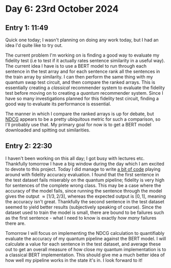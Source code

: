 # Day 6: 23rd October 2024
## Entry 1: 11:49
Quick one today; I wasn't planning on doing any work today, but I had an idea I'd quite like to try out.

The current problem I'm working on is finding a good way to evaluate my fidelity test (i.e to test if it actually rates sentence similarity in a useful way). The current idea I have is to use a BERT model to run through each sentence in the test array and for each sentence rank all the sentences in the train array by similarity. I can then perform the same thing with my quantum swap test circuit, and then compare the ranked arrays. This is essentially creating a *classical* recommender system to evaluate the fidelity test before moving on to creating a *quantum* recommender system. Since I have so many investigations planned for this fidelity test circuit, finding a good way to evaluate its performance is essential.

The manner in which I compare the ranked arrays is up for debate, but [NDCG](https://www.geeksforgeeks.org/normalized-discounted-cumulative-gain-multilabel-ranking-metrics-ml/) appears to be a pretty ubiquitous metric for such a comparison, so I'll probably use that. My primary goal for now is to get a BERT model downloaded and spitting out similarities.

## Entry 2: 22:30
I haven't been working on this all day; I got busy with lectures etc. Thankfully tomorrow I have a big window during the day which I am excited to devote to this project. Today I did manage to write [a bit of code](https://github.com/L-Amos/QNLP_project/blob/fidelity_evaluation/src/fidelity_accuracy_evaluator.py) playing around with fidelity accuracy evaluation. I found that the first sentence in the test dataset fails miserably on the quantum pipeline; fidelity is very high for sentences of the complete wrong class. This may be a case where the accuracy of the model fails, since running the sentence through the model gives the output $\approx [1/3, 2/3]$, whereas the expected output is $[0, 1]$, meaning the accuracy isn't great. Thankfully the second sentence in the test dataset seemed to yield better results (subjectively speaking of course). Since the dataset used to train the model is small, there are bound to be failures such as the first sentence - what I need to know is exactly *how many* failures there are.

Tomorrow I will focus on implementing the NDCG calculation to quantifiably evaluate the accuracy of my quantum pipeline against the BERT model. I will calculate a value for each sentence in the test dataset, and average these out to get an overall measure of how close my quantum implementation is to a classical BERT implementation. This should give me a much better idea of how well my pipeline works in the state it's in. I look forward to it!